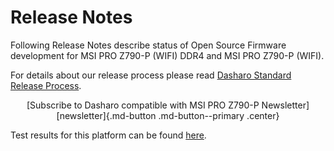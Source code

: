 # Release Notes

Following Release Notes describe status of Open Source Firmware development for
MSI PRO Z790-P (WIFI) DDR4 and MSI PRO Z790-P (WIFI).

For details about our release process please read
[Dasharo Standard Release Process](../../dev-proc/standard-release-process.md).

<center>
[Subscribe to Dasharo compatible with MSI PRO Z790-P Newsletter]
[newsletter]{.md-button .md-button--primary .center}
</center>

Test results for this platform can be found
[here](https://docs.google.com/spreadsheets/d/16wokQYhtS7XA1DQC3Om7FY-IImG6SZisGK7NnzyRGVY/edit?usp=sharing).

[newsletter]: https://newsletter.3mdeb.com/subscription/aKgTJjYEA
